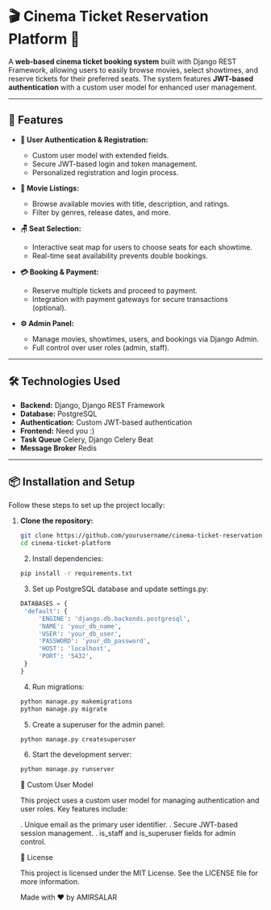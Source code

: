 # 🎬 Cinema Ticket Reservation Platform 🍿

A **web-based cinema ticket booking system** built with Django REST Framework, allowing users to easily browse movies, select showtimes, and reserve tickets for their preferred seats. The system features **JWT-based authentication** with a custom user model for enhanced user management.

---

## 🚀 Features

- **🔐 User Authentication & Registration:**
  - Custom user model with extended fields.
  - Secure JWT-based login and token management.
  - Personalized registration and login process.

- **🎥 Movie Listings:**
  - Browse available movies with title, description, and ratings.
  - Filter by genres, release dates, and more.

- **🪑 Seat Selection:**
  - Interactive seat map for users to choose seats for each showtime.
  - Real-time seat availability prevents double bookings.

- **💳 Booking & Payment:**
  - Reserve multiple tickets and proceed to payment.
  - Integration with payment gateways for secure transactions (optional).

- **⚙️ Admin Panel:**
  - Manage movies, showtimes, users, and bookings via Django Admin.
  - Full control over user roles (admin, staff).

---

## 🛠️ Technologies Used

- **Backend:** Django, Django REST Framework
- **Database:** PostgreSQL
- **Authentication:** Custom JWT-based authentication
- **Frontend:** Need you :)
- **Task Queue** Celery, Django Celery Beat
- **Message Broker** Redis

---

## 📦 Installation and Setup

Follow these steps to set up the project locally:

1. **Clone the repository:**
   ```bash
   git clone https://github.com/yourusername/cinema-ticket-reservation-platform.git
   cd cinema-ticket-platform
   ```
   2. Install dependencies:
   ```bash
   pip install -r requirements.txt
   ```
   3. Set up PostgreSQL database and update settings.py:
   ```python
   DATABASES = {
    'default': {
        'ENGINE': 'django.db.backends.postgresql',
        'NAME': 'your_db_name',
        'USER': 'your_db_user',
        'PASSWORD': 'your_db_password',
        'HOST': 'localhost',
        'PORT': '5432',
    }
   }
   ```
   4. Run migrations:
   ```bash
   python manage.py makemigrations
   python manage.py migrate
   ```
   5. Create a superuser for the admin panel:
    ```bash
    python manage.py createsuperuser
    ```
    6. Start the development server:
    ```bash
    python manage.py runserver
    ```

    👤 Custom User Model

    This project uses a custom user model for managing authentication and user roles. Key features include:

   . Unique email as the primary user identifier.
   . Secure JWT-based session management.
   . is_staff and is_superuser fields for admin control.

    📜 License

    This project is licensed under the MIT License. See the LICENSE file for more information.


   Made with ❤️ by AMIRSALAR
